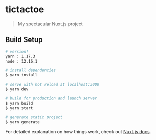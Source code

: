 # tictactoe

> My spectacular Nuxt.js project

## Build Setup

``` bash
# version!
yarn : 1.17.3
node : 12.16.1

# install dependencies
$ yarn install

# serve with hot reload at localhost:3000
$ yarn dev

# build for production and launch server
$ yarn build
$ yarn start

# generate static project
$ yarn generate
```

For detailed explanation on how things work, check out [Nuxt.js docs](https://nuxtjs.org).
